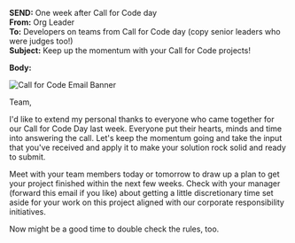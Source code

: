 **SEND:** One week after Call for Code day  
**From:** Org Leader  
**To:** Developers on teams from Call for Code day (copy senior leaders who were judges too!)  
**Subject:** Keep up the momentum with your Call for Code projects!  

**Body:**

![Call for Code Email Banner](https://raw.githubusercontent.com/IBM/digital-call-kits/master/src/PUSH/CallforCodeEmailBanner.png)

Team,

I'd like to extend my personal thanks to everyone who came together for our Call for Code Day last week. Everyone put their hearts, minds and time into answering the call. Let's keep the momentum going and take the input that you've received and apply it to make your solution rock solid and ready to submit.

Meet with your team members today or tomorrow to draw up a plan to get your project finished within the next few weeks. Check with your manager (forward this email if you like) about getting a little discretionary time set aside for your work on this project aligned with our corporate responsibility initiatives.

Now might be a good time to double check the rules, too.
